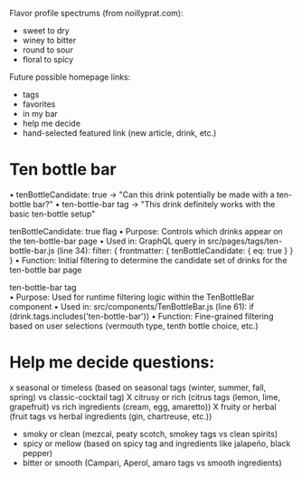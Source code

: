 Flavor profile spectrums (from noillyprat.com):

- sweet to dry
- winey to bitter
- round to sour
- floral to spicy



Future possible homepage links:
* tags
* favorites
* in my bar
* help me decide
* hand-selected featured link (new article, drink, etc.)

# Ten bottle bar

•  tenBottleCandidate: true → "Can this drink potentially be made with a ten-bottle bar?"
•  ten-bottle-bar tag → "This drink definitely works with the basic ten-bottle setup"

tenBottleCandidate: true flag
•  Purpose: Controls which drinks appear on the ten-bottle-bar page
•  Used in: GraphQL query in src/pages/tags/ten-bottle-bar.js (line 34): filter: { frontmatter: { tenBottleCandidate: { eq: true } } }
•  Function: Initial filtering to determine the candidate set of drinks for the ten-bottle bar page

ten-bottle-bar tag  
•  Purpose: Used for runtime filtering logic within the TenBottleBar component
•  Used in: src/components/TenBottleBar.js (line 61): if (drink.tags.includes('ten-bottle-bar'))
•  Function: Fine-grained filtering based on user selections (vermouth type, tenth bottle choice, etc.)

# Help me decide questions:

x seasonal or timeless (based on seasonal tags (winter, summer, fall, spring) vs classic-cocktail tag)
X citrusy or rich (citrus tags (lemon, lime, grapefruit) vs rich ingredients (cream, egg, amaretto))
X fruity or herbal (fruit tags vs herbal ingredients (gin, chartreuse, etc.))
- smoky or clean (mezcal, peaty scotch, smokey tags vs clean spirits)
- spicy or mellow (based on spicy tag and ingredients like jalapeño, black pepper)
- bitter or smooth (Campari, Aperol, amaro tags vs smooth ingredients)
